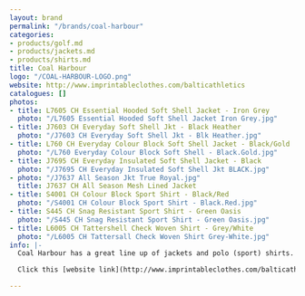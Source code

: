 ```yaml
---
layout: brand
permalink: "/brands/coal-harbour"
categories:
- products/golf.md
- products/jackets.md
- products/shirts.md
title: Coal Harbour
logo: "/COAL-HARBOUR-LOGO.png"
website: http://www.imprintableclothes.com/balticathletics
catalogues: []
photos:
- title: L7605 CH Essential Hooded Soft Shell Jacket - Iron Grey
  photo: "/L7605 Essential Hooded Soft Shell Jacket Iron Grey.jpg"
- title: J7603 CH Everyday Soft Shell Jkt - Black Heather
  photo: "/J7603 CH Everyday Soft Shell Jkt - Blk Heather.jpg"
- title: L760 CH Everyday Colour Block Soft Shell Jacket - Black/Gold
  photo: "/L760 Everyday Colour Block Soft Shell - Black.Gold.jpg"
- title: J7695 CH Everyday Insulated Soft Shell Jacket - Black
  photo: "/J7695 CH Everyday Insulated Soft Shell Jkt BLACK.jpg"
- photo: "/J7637 All Season Jkt True Royal.jpg"
  title: J7637 CH All Season Mesh Lined Jacket
- title: S4001 CH Colour Block Sport Shirt - Black/Red
  photo: "/S4001 CH Colour Block Sport Shirt - Black.Red.jpg"
- title: S445 CH Snag Resistant Sport Shirt - Green Oasis
  photo: "/S445 CH Snag Resistant Sport Shirt - Green Oasis.jpg"
- title: L6005 CH Tattershell Check Woven Shirt - Grey/White
  photo: "/L6005 CH Tattersall Check Woven Shirt Grey-White.jpg"
info: |-
  Coal Harbour has a great line up of jackets and polo (sport) shirts.

  Click this [website link](http://www.imprintableclothes.com/balticathletics/start.jsp) and search for "Coal Harbour"

---
```

